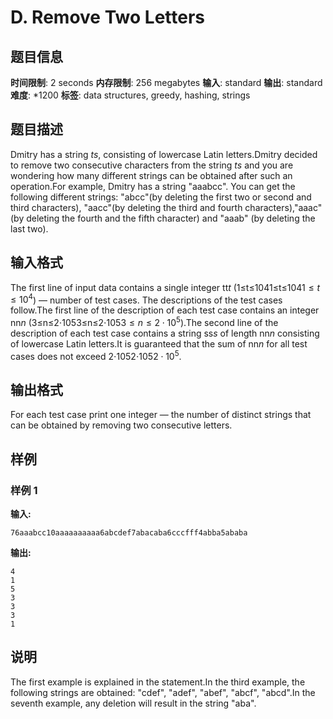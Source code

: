 # D. Remove Two Letters

## 题目信息

**时间限制**: 2 seconds
**内存限制**: 256 megabytes
**输入**: standard
**输出**: standard
**难度**: *1200
**标签**: data structures, greedy, hashing, strings

## 题目描述

Dmitry has a string $t$$s$, consisting of lowercase Latin letters.Dmitry decided to remove two consecutive characters from the string $t$$s$ and you are wondering how many different strings can be obtained after such an operation.For example, Dmitry has a string "aaabcc". You can get the following different strings: "abcc"(by deleting the first two or second and third characters), "aacc"(by deleting the third and fourth characters),"aaac"(by deleting the fourth and the fifth character) and "aaab" (by deleting the last two).

## 输入格式

The first line of input data contains a single integer tt$t$ (1≤t≤1041≤t≤104$1 \le t \le 10^4$) — number of test cases. The descriptions of the test cases follow.The first line of the description of each test case contains an integer nn$n$ (3≤n≤2⋅1053≤n≤2⋅105$3 \le n \le 2 \cdot 10^5$).The second line of the description of each test case contains a string ss$s$ of length nn$n$ consisting of lowercase Latin letters.It is guaranteed that the sum of nn$n$ for all test cases does not exceed 2⋅1052⋅105$2 \cdot 10^5$.

## 输出格式

For each test case print one integer — the number of distinct strings that can be obtained by removing two consecutive letters.

## 样例

### 样例 1

**输入:**
```
76aaabcc10aaaaaaaaaa6abcdef7abacaba6cccfff4abba5ababa
```

**输出:**
```
4
1
5
3
3
3
1
```

## 说明

The first example is explained in the statement.In the third example, the following strings are obtained: "cdef", "adef", "abef", "abcf", "abcd".In the seventh example, any deletion will result in the string "aba".
